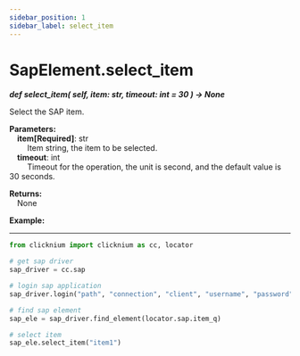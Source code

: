 ```yaml
---
sidebar_position: 1
sidebar_label: select_item
---
```

# SapElement.select_item

***def select_item(
        self,
        item: str,
        timeout: int = 30
    ) -> None***  

Select the SAP item.

**Parameters:**  
    &emsp;**item[Required]**: str  
        &emsp;&emsp; Item string, the item to be selected.  
    &emsp;**timeout**: int  
        &emsp;&emsp; Timeout for the operation, the unit is second, and the default value is 30 seconds. 

**Returns:**  
    &emsp;None

**Example:**
***
```python
from clicknium import clicknium as cc, locator

# get sap driver
sap_driver = cc.sap

# login sap application
sap_driver.login("path", "connection", "client", "username", "password")

# find sap element
sap_ele = sap_driver.find_element(locator.sap.item_q)

# select item
sap_ele.select_item("item1")
```